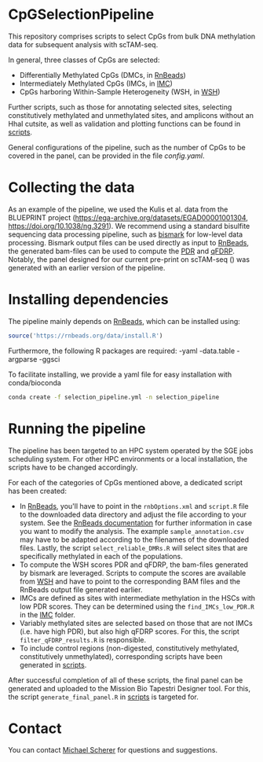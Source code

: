 # CpGSelectionPipeline

This repository comprises scripts to select CpGs from bulk DNA methylation data for subsequent analysis with scTAM-seq. 

In general, three classes of CpGs are selected:
- Differentially Methylated CpGs (DMCs, in [RnBeads](RnBeads))
- Intermediately Methylated CpGs (IMCs, in [IMC](IMC))
- CpGs harboring Within-Sample Heterogeneity (WSH, in [WSH](WSH))

Further scripts, such as those for annotating selected sites, selecting constitutively methylated and unmethylated sites, and amplicons without an HhaI cutsite, as well as validation and plotting functions can be found in [scripts](scripts). 

General configurations of the pipeline, such as the number of CpGs to be covered in the panel, can be provided in the file *config.yaml*.

# Collecting the data

As an example of the pipeline, we used the Kulis et al. data from the BLUEPRINT project (https://ega-archive.org/datasets/EGAD00001001304, https://doi.org/10.1038/ng.3291). We recommend using a standard bisulfite sequencing data processing pipeline, such as [bismark](https://doi.org/10.1093/bioinformatics/btr167) for low-level data processing. Bismark output files can be used directly as input to [RnBeads](https://doi.org/10.1186/s13059-019-1664-9), the generated bam-files can be used to compute the [PDR](https://doi.org/10.1016/j.ccell.2014.10.012) and [qFDRP](https://doi.org/10.1093/nar/gkaa120). Notably, the panel designed for our current pre-print on scTAM-seq () was generated with an earlier version of the pipeline.

# Installing dependencies

The pipeline mainly depends on [RnBeads](https://rnbeads.org), which can be installed using:

```r
source('https://rnbeads.org/data/install.R')
```

Furthermore, the following R packages are required:
-yaml
-data.table
-argparse
-ggsci

To facilitate installing, we provide a yaml file for easy installation with conda/bioconda
 
```bash
conda create -f selection_pipeline.yml -n selection_pipeline
```

# Running the pipeline

The pipeline has been targeted to an HPC system operated by the SGE jobs scheduling system. For other HPC environments or a local installation, the scripts have to be changed accordingly.

For each of the categories of CpGs mentioned above, a dedicated script has been created:
- In [RnBeads](RnBeads), you'll have to point in the ```rnbOptions.xml``` and ```script.R``` file to the downloaded data directory and adjust the file according to your system. See the [RnBeads documentation](http://bioconductor.org/packages/release/bioc/vignettes/RnBeads/inst/doc/RnBeads.pdf) for further information in case you want to modify the analysis. The example ```sample_annotation.csv``` may have to be adapted according to the filenames of the downloaded files. Lastly, the script ```select_reliable_DMRs.R``` will select sites that are specifically methylated in each of the populations.
- To compute the WSH scores PDR and qFDRP, the bam-files generated by bismark are leveraged. Scripts to compute the scores are available from [WSH](WSH) and have to point to the corresponding BAM files and the RnBeads output file generated earlier.
- IMCs are defined as sites with intermediate methylation in the HSCs with low PDR scores. They can be determined using the ```find_IMCs_low_PDR.R``` in the [IMC](IMC) folder.
- Variably methylated sites are selected based on those that are not IMCs (i.e. have high PDR), but also high qFDRP scores. For this, the script ```filter_qFDRP_results.R``` is responsible.
- To include control regions (non-digested, constitutively methylated, constitutively unmethylated), corresponding scripts have been generated in [scripts](scripts).

After successful completion of all of these scripts, the final panel can be generated and uploaded to the Mission Bio Tapestri Designer tool. For this, the script ```generate_final_panel.R``` in [scripts](scripts) is targeted for. 

# Contact

You can contact [Michael Scherer](mailto:michael.scherer@crg.eu) for questions and suggestions.
